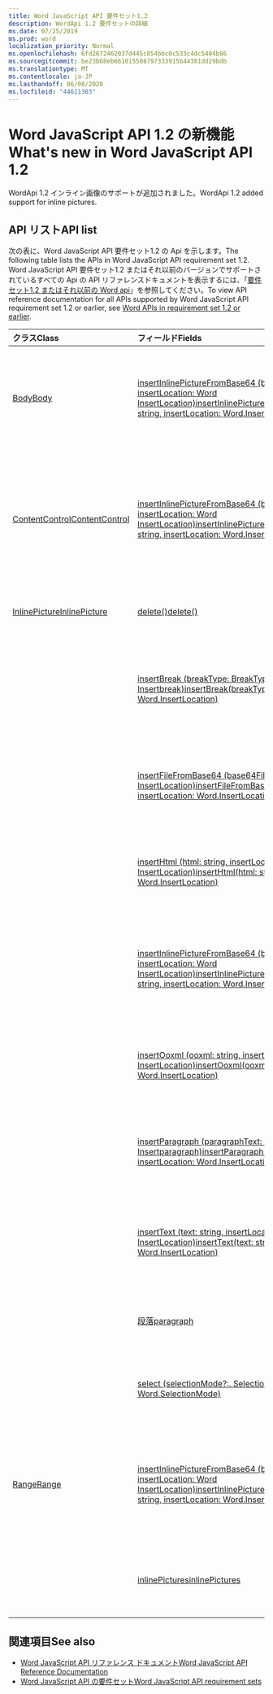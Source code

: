 ```yaml
---
title: Word JavaScript API 要件セット1.2
description: WordApi 1.2 要件セットの詳細
ms.date: 07/25/2019
ms.prod: word
localization_priority: Normal
ms.openlocfilehash: 6fd2672462037d445c854bbc0c533c4dc5404b86
ms.sourcegitcommit: be23b68eb661015508797333915b44381dd29bdb
ms.translationtype: MT
ms.contentlocale: ja-JP
ms.lasthandoff: 06/08/2020
ms.locfileid: "44611303"
---
```

# <a name="whats-new-in-word-javascript-api-12"></a><span data-ttu-id="e3aeb-103">Word JavaScript API 1.2 の新機能</span><span class="sxs-lookup"><span data-stu-id="e3aeb-103">What's new in Word JavaScript API 1.2</span></span>

<span data-ttu-id="e3aeb-104">WordApi 1.2 インライン画像のサポートが追加されました。</span><span class="sxs-lookup"><span data-stu-id="e3aeb-104">WordApi 1.2 added support for inline pictures.</span></span>

## <a name="api-list"></a><span data-ttu-id="e3aeb-105">API リスト</span><span class="sxs-lookup"><span data-stu-id="e3aeb-105">API list</span></span>

<span data-ttu-id="e3aeb-106">次の表に、Word JavaScript API 要件セット1.2 の Api を示します。</span><span class="sxs-lookup"><span data-stu-id="e3aeb-106">The following table lists the APIs in Word JavaScript API requirement set 1.2.</span></span> <span data-ttu-id="e3aeb-107">Word JavaScript API 要件セット1.2 またはそれ以前のバージョンでサポートされているすべての Api の API リファレンスドキュメントを表示するには、「[要件セット1.2 またはそれ以前の Word api](/javascript/api/word?view=word-js-1.2)」を参照してください。</span><span class="sxs-lookup"><span data-stu-id="e3aeb-107">To view API reference documentation for all APIs supported by Word JavaScript API requirement set 1.2 or earlier, see [Word APIs in requirement set 1.2 or earlier](/javascript/api/word?view=word-js-1.2).</span></span>

| <span data-ttu-id="e3aeb-108">クラス</span><span class="sxs-lookup"><span data-stu-id="e3aeb-108">Class</span></span> | <span data-ttu-id="e3aeb-109">フィールド</span><span class="sxs-lookup"><span data-stu-id="e3aeb-109">Fields</span></span> | <span data-ttu-id="e3aeb-110">説明</span><span class="sxs-lookup"><span data-stu-id="e3aeb-110">Description</span></span> |
|:---|:---|:---|
|[<span data-ttu-id="e3aeb-111">Body</span><span class="sxs-lookup"><span data-stu-id="e3aeb-111">Body</span></span>](/javascript/api/word/word.body)|[<span data-ttu-id="e3aeb-112">insertInlinePictureFromBase64 (base64EncodedImage: string, insertLocation: Word InsertLocation)</span><span class="sxs-lookup"><span data-stu-id="e3aeb-112">insertInlinePictureFromBase64(base64EncodedImage: string, insertLocation: Word.InsertLocation)</span></span>](/javascript/api/word/word.body#insertinlinepicturefrombase64-base64encodedimage--insertlocation-)|<span data-ttu-id="e3aeb-113">画像を本文の指定された位置に挿入します。</span><span class="sxs-lookup"><span data-stu-id="e3aeb-113">Inserts a picture into the body at the specified location.</span></span> <span data-ttu-id="e3aeb-114">insertLocation の値には、'Start' または 'End' を指定できます。</span><span class="sxs-lookup"><span data-stu-id="e3aeb-114">The insertLocation value can be 'Start' or 'End'.</span></span>|
|[<span data-ttu-id="e3aeb-115">ContentControl</span><span class="sxs-lookup"><span data-stu-id="e3aeb-115">ContentControl</span></span>](/javascript/api/word/word.contentcontrol)|[<span data-ttu-id="e3aeb-116">insertInlinePictureFromBase64 (base64EncodedImage: string, insertLocation: Word InsertLocation)</span><span class="sxs-lookup"><span data-stu-id="e3aeb-116">insertInlinePictureFromBase64(base64EncodedImage: string, insertLocation: Word.InsertLocation)</span></span>](/javascript/api/word/word.contentcontrol#insertinlinepicturefrombase64-base64encodedimage--insertlocation-)|<span data-ttu-id="e3aeb-117">コンテンツ コントロール内の指定された位置にインライン画像を挿入します。</span><span class="sxs-lookup"><span data-stu-id="e3aeb-117">Inserts an inline picture into the content control at the specified location.</span></span> <span data-ttu-id="e3aeb-118">insertLocation 値には、'Replace'、'Start'、'End' のいずれかを指定できます。</span><span class="sxs-lookup"><span data-stu-id="e3aeb-118">The insertLocation value can be 'Replace', 'Start', or 'End'.</span></span>|
|[<span data-ttu-id="e3aeb-119">InlinePicture</span><span class="sxs-lookup"><span data-stu-id="e3aeb-119">InlinePicture</span></span>](/javascript/api/word/word.inlinepicture)|[<span data-ttu-id="e3aeb-120">delete()</span><span class="sxs-lookup"><span data-stu-id="e3aeb-120">delete()</span></span>](/javascript/api/word/word.inlinepicture#delete--)|<span data-ttu-id="e3aeb-121">ドキュメントからインライン画像を削除します。</span><span class="sxs-lookup"><span data-stu-id="e3aeb-121">Deletes the inline picture from the document.</span></span>|
||[<span data-ttu-id="e3aeb-122">insertBreak (breakType: BreakType, Insertbreak: Word Insertbreak)</span><span class="sxs-lookup"><span data-stu-id="e3aeb-122">insertBreak(breakType: Word.BreakType, insertLocation: Word.InsertLocation)</span></span>](/javascript/api/word/word.inlinepicture#insertbreak-breaktype--insertlocation-)|<span data-ttu-id="e3aeb-123">メイン文書の指定した位置に、区切りを挿入します。</span><span class="sxs-lookup"><span data-stu-id="e3aeb-123">Inserts a break at the specified location in the main document.</span></span> <span data-ttu-id="e3aeb-124">有効な insertLocation の値は、'Before' または 'After' です。</span><span class="sxs-lookup"><span data-stu-id="e3aeb-124">The insertLocation value can be 'Before' or 'After'.</span></span>|
||[<span data-ttu-id="e3aeb-125">insertFileFromBase64 (base64File: string, insertLocation: Word InsertLocation)</span><span class="sxs-lookup"><span data-stu-id="e3aeb-125">insertFileFromBase64(base64File: string, insertLocation: Word.InsertLocation)</span></span>](/javascript/api/word/word.inlinepicture#insertfilefrombase64-base64file--insertlocation-)|<span data-ttu-id="e3aeb-126">指定した位置に文書を挿入します。</span><span class="sxs-lookup"><span data-stu-id="e3aeb-126">Inserts a document at the specified location.</span></span> <span data-ttu-id="e3aeb-127">有効な insertLocation の値は、'Before' または 'After' です。</span><span class="sxs-lookup"><span data-stu-id="e3aeb-127">The insertLocation value can be 'Before' or 'After'.</span></span>|
||[<span data-ttu-id="e3aeb-128">insertHtml (html: string, insertLocation: Word. InsertLocation)</span><span class="sxs-lookup"><span data-stu-id="e3aeb-128">insertHtml(html: string, insertLocation: Word.InsertLocation)</span></span>](/javascript/api/word/word.inlinepicture#inserthtml-html--insertlocation-)|<span data-ttu-id="e3aeb-129">指定した位置に HTML を挿入します。</span><span class="sxs-lookup"><span data-stu-id="e3aeb-129">Inserts HTML at the specified location.</span></span> <span data-ttu-id="e3aeb-130">有効な insertLocation の値は、'Before' または 'After' です。</span><span class="sxs-lookup"><span data-stu-id="e3aeb-130">The insertLocation value can be 'Before' or 'After'.</span></span>|
||[<span data-ttu-id="e3aeb-131">insertInlinePictureFromBase64 (base64EncodedImage: string, insertLocation: Word InsertLocation)</span><span class="sxs-lookup"><span data-stu-id="e3aeb-131">insertInlinePictureFromBase64(base64EncodedImage: string, insertLocation: Word.InsertLocation)</span></span>](/javascript/api/word/word.inlinepicture#insertinlinepicturefrombase64-base64encodedimage--insertlocation-)|<span data-ttu-id="e3aeb-132">指定された位置にインライン画像を挿入します。</span><span class="sxs-lookup"><span data-stu-id="e3aeb-132">Inserts an inline picture at the specified location.</span></span> <span data-ttu-id="e3aeb-133">InsertLocation の値には、' Replace '、' Before '、または ' After ' を指定できます。</span><span class="sxs-lookup"><span data-stu-id="e3aeb-133">The insertLocation value can be 'Replace', 'Before', or 'After'.</span></span>|
||[<span data-ttu-id="e3aeb-134">insertOoxml (ooxml: string, insertLocation: Word. InsertLocation)</span><span class="sxs-lookup"><span data-stu-id="e3aeb-134">insertOoxml(ooxml: string, insertLocation: Word.InsertLocation)</span></span>](/javascript/api/word/word.inlinepicture#insertooxml-ooxml--insertlocation-)|<span data-ttu-id="e3aeb-135">指定した位置に OOXML を挿入します。</span><span class="sxs-lookup"><span data-stu-id="e3aeb-135">Inserts OOXML at the specified location.</span></span>  <span data-ttu-id="e3aeb-136">有効な insertLocation の値は、'Before' または 'After' です。</span><span class="sxs-lookup"><span data-stu-id="e3aeb-136">The insertLocation value can be 'Before' or 'After'.</span></span>|
||[<span data-ttu-id="e3aeb-137">insertParagraph (paragraphText: string, Insertparagraph: Word. Insertparagraph)</span><span class="sxs-lookup"><span data-stu-id="e3aeb-137">insertParagraph(paragraphText: string, insertLocation: Word.InsertLocation)</span></span>](/javascript/api/word/word.inlinepicture#insertparagraph-paragraphtext--insertlocation-)|<span data-ttu-id="e3aeb-138">指定した位置に、段落を挿入します。</span><span class="sxs-lookup"><span data-stu-id="e3aeb-138">Inserts a paragraph at the specified location.</span></span> <span data-ttu-id="e3aeb-139">有効な insertLocation の値は、'Before' または 'After' です。</span><span class="sxs-lookup"><span data-stu-id="e3aeb-139">The insertLocation value can be 'Before' or 'After'.</span></span>|
||[<span data-ttu-id="e3aeb-140">insertText (text: string, insertLocation: Word. InsertLocation)</span><span class="sxs-lookup"><span data-stu-id="e3aeb-140">insertText(text: string, insertLocation: Word.InsertLocation)</span></span>](/javascript/api/word/word.inlinepicture#inserttext-text--insertlocation-)|<span data-ttu-id="e3aeb-141">指定した位置にテキストを挿入します。</span><span class="sxs-lookup"><span data-stu-id="e3aeb-141">Inserts text at the specified location.</span></span> <span data-ttu-id="e3aeb-142">insertLocation の値には、'Before' または 'After' を指定できます。</span><span class="sxs-lookup"><span data-stu-id="e3aeb-142">The insertLocation value can be 'Before' or 'After'.</span></span>|
||[<span data-ttu-id="e3aeb-143">段落</span><span class="sxs-lookup"><span data-stu-id="e3aeb-143">paragraph</span></span>](/javascript/api/word/word.inlinepicture#paragraph)|<span data-ttu-id="e3aeb-144">インライン イメージを含む親段落を取得します。</span><span class="sxs-lookup"><span data-stu-id="e3aeb-144">Gets the parent paragraph that contains the inline image.</span></span> <span data-ttu-id="e3aeb-145">読み取り専用です。</span><span class="sxs-lookup"><span data-stu-id="e3aeb-145">Read-only.</span></span>|
||[<span data-ttu-id="e3aeb-146">select (selectionMode?:. SelectionMode)</span><span class="sxs-lookup"><span data-stu-id="e3aeb-146">select(selectionMode?: Word.SelectionMode)</span></span>](/javascript/api/word/word.inlinepicture#select-selectionmode-)|<span data-ttu-id="e3aeb-147">インライン画像を選択します。</span><span class="sxs-lookup"><span data-stu-id="e3aeb-147">Selects the inline picture.</span></span> <span data-ttu-id="e3aeb-148">その結果、Word は選択範囲にスクロールされます。</span><span class="sxs-lookup"><span data-stu-id="e3aeb-148">This causes Word to scroll to the selection.</span></span>|
|[<span data-ttu-id="e3aeb-149">Range</span><span class="sxs-lookup"><span data-stu-id="e3aeb-149">Range</span></span>](/javascript/api/word/word.range)|[<span data-ttu-id="e3aeb-150">insertInlinePictureFromBase64 (base64EncodedImage: string, insertLocation: Word InsertLocation)</span><span class="sxs-lookup"><span data-stu-id="e3aeb-150">insertInlinePictureFromBase64(base64EncodedImage: string, insertLocation: Word.InsertLocation)</span></span>](/javascript/api/word/word.range#insertinlinepicturefrombase64-base64encodedimage--insertlocation-)|<span data-ttu-id="e3aeb-151">指定された位置に画像を挿入します。</span><span class="sxs-lookup"><span data-stu-id="e3aeb-151">Inserts a picture at the specified location.</span></span> <span data-ttu-id="e3aeb-152">InsertLocation の値には、' Replace '、' Start '、' End '、' Before '、または ' After ' を指定できます。</span><span class="sxs-lookup"><span data-stu-id="e3aeb-152">The insertLocation value can be 'Replace', 'Start', 'End', 'Before', or 'After'.</span></span>|
||[<span data-ttu-id="e3aeb-153">inlinePictures</span><span class="sxs-lookup"><span data-stu-id="e3aeb-153">inlinePictures</span></span>](/javascript/api/word/word.range#inlinepictures)|<span data-ttu-id="e3aeb-154">範囲に含まれるインライン画像オブジェクトのコレクションを取得します。</span><span class="sxs-lookup"><span data-stu-id="e3aeb-154">Gets the collection of inline picture objects in the range.</span></span> <span data-ttu-id="e3aeb-155">読み取り専用。</span><span class="sxs-lookup"><span data-stu-id="e3aeb-155">Read-only.</span></span>|

## <a name="see-also"></a><span data-ttu-id="e3aeb-156">関連項目</span><span class="sxs-lookup"><span data-stu-id="e3aeb-156">See also</span></span>

- [<span data-ttu-id="e3aeb-157">Word JavaScript API リファレンス ドキュメント</span><span class="sxs-lookup"><span data-stu-id="e3aeb-157">Word JavaScript API Reference Documentation</span></span>](/javascript/api/word)
- [<span data-ttu-id="e3aeb-158">Word JavaScript API の要件セット</span><span class="sxs-lookup"><span data-stu-id="e3aeb-158">Word JavaScript API requirement sets</span></span>](word-api-requirement-sets.md)

